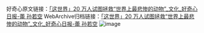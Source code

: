 好奇心原文链接：[「这世界」20 万人试图拯救“世界上最悲惨的动物”_文化_好奇心日报-蕾 孙若空](https://www.qdaily.com/articles/1510.html)
WebArchive归档链接：[「这世界」20 万人试图拯救“世界上最悲惨的动物”_文化_好奇心日报-蕾 孙若空](http://web.archive.org/web/20170520151340/http://www.qdaily.com:80/articles/1510.html)
![image](http://ww3.sinaimg.cn/large/007d5XDply1g3v4dp9a6vj30u047phdt)